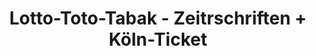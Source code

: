 ---
title: "Lotto-Toto-Tabak - Zeitrschriften + Köln-Ticket"
url: /bergisch-gladbach/lotto-toto-tabak-zeitrschriften-koeln-ticket/
shop: Kiosk
---